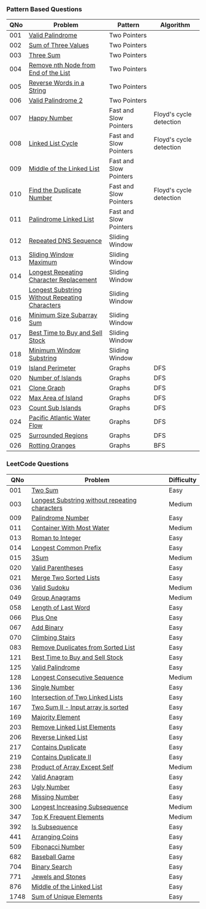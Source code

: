 ### Pattern Based Questions

| QNo | Problem                                                                                                                         | Pattern                | Algorithm               |
| --- | ------------------------------------------------------------------------------------------------------------------------------- | ---------------------- | ----------------------- |
| 001 | [Valid Palindrome](https://leetcode.com/problems/valid-palindrome/)                                                             | Two Pointers           |                         |
| 002 | [Sum of Three Values](https://www.educative.io/courses/grokking-coding-interview-patterns-python/sum-of-three-values)           | Two Pointers           |                         |
| 003 | [Three Sum](https://leetcode.com/problems/3sum/)                                                                                | Two Pointers           |                         |
| 004 | [Remove nth Node from End of the List](https://leetcode.com/problems/remove-nth-node-from-end-of-list/)                         | Two Pointers           |                         |
| 005 | [Reverse Words in a String](https://leetcode.com/problems/reverse-words-in-a-string/)                                           | Two Pointers           |                         |
| 006 | [Valid Palindrome 2](https://leetcode.com/problems/valid-palindrome-ii/)                                                        | Two Pointers           |                         |
| 007 | [Happy Number](https://leetcode.com/problems/happy-number/)                                                                     | Fast and Slow Pointers | Floyd's cycle detection |
| 008 | [Linked List Cycle](https://leetcode.com/problems/linked-list-cycle/)                                                           | Fast and Slow Pointers | Floyd's cycle detection |
| 009 | [Middle of the Linked List](https://leetcode.com/problems/middle-of-the-linked-list/)                                           | Fast and Slow Pointers |                         |
| 010 | [Find the Duplicate Number](https://leetcode.com/problems/find-the-duplicate-number/)                                           | Fast and Slow Pointers | Floyd's cycle detection |
| 011 | [Palindrome Linked List](https://leetcode.com/problems/palindrome-linked-list/)                                                 | Fast and Slow Pointers |                         |
| 012 | [Repeated DNS Sequence](https://leetcode.com/problems/repeated-dna-sequences/)                                                  | Sliding Window         |                         |
| 013 | [Sliding Window Maximum](https://leetcode.com/problems/sliding-window-maximum/)                                                 | Sliding Window         |                         |
| 014 | [Longest Repeating Character Replacement](https://leetcode.com/problems/longest-repeating-character-replacement/)               | Sliding Window         |                         |
| 015 | [Longest Substring Without Repeating Characters](https://leetcode.com/problems/longest-substring-without-repeating-characters/) | Sliding Window         |                         |
| 016 | [Minimum Size Subarray Sum](https://leetcode.com/problems/minimum-size-subarray-sum/)                                           | Sliding Window         |                         |
| 017 | [Best Time to Buy and Sell Stock](https://leetcode.com/problems/best-time-to-buy-and-sell-stock/)                               | Sliding Window         |                         |
| 018 | [Minimum Window Substring](https://leetcode.com/problems/minimum-window-substring/)                                             | Sliding Window         |                         |
| 019 | [Island Perimeter](https://leetcode.com/problems/island-perimeter/)                                                             | Graphs                 | DFS                     |
| 020 | [Number of Islands](https://leetcode.com/problems/number-of-islands/)                                                           | Graphs                 | DFS                     |
| 021 | [Clone Graph](https://leetcode.com/problems/clone-graph/)                                                                       | Graphs                 | DFS                     |
| 022 | [Max Area of Island](https://leetcode.com/problems/max-area-of-island/)                                                         | Graphs                 | DFS                     |
| 023 | [Count Sub Islands](https://leetcode.com/problems/count-sub-islands/)                                                           | Graphs                 | DFS                     |
| 024 | [Pacific Atlantic Water Flow](https://leetcode.com/problems/pacific-atlantic-water-flow/)                                       | Graphs                 | DFS                     |
| 025 | [Surrounded Regions](https://leetcode.com/problems/surrounded-regions/)                                                         | Graphs                 | DFS                     |
| 026 | [Rotting Oranges](https://leetcode.com/problems/rotting-oranges/)                                                               | Graphs                 | BFS                     |

### LeetCode Questions

| QNo  | Problem                                                                                                                         | Difficulty |
| ---- | ------------------------------------------------------------------------------------------------------------------------------- | ---------- |
| 001  | [Two Sum](https://leetcode.com/problems/two-sum/)                                                                               | Easy       |
| 003  | [Longest Substring without repeating characters](https://leetcode.com/problems/longest-substring-without-repeating-characters/) | Medium     |
| 009  | [Palindrome Number](https://leetcode.com/problems/palindrome-number/)                                                           | Easy       |
| 011  | [Container With Most Water](https://leetcode.com/problems/container-with-most-water/)                                           | Medium     |
| 013  | [Roman to Integer](https://leetcode.com/problems/roman-to-integer/)                                                             | Easy       |
| 014  | [Longest Common Prefix](https://leetcode.com/problems/longest-common-prefix/)                                                   | Easy       |
| 015  | [3Sum](https://leetcode.com/problems/3sum/)                                                                                     | Medium     |
| 020  | [Valid Parentheses](https://leetcode.com/problems/valid-parentheses/)                                                           | Easy       |
| 021  | [Merge Two Sorted Lists](https://leetcode.com/problems/merge-two-sorted-lists/)                                                 | Easy       |
| 036  | [Valid Sudoku](https://leetcode.com/problems/valid-sudoku/)                                                                     | Medium     |
| 049  | [Group Anagrams](https://leetcode.com/problems/group-anagrams/)                                                                 | Medium     |
| 058  | [Length of Last Word](https://leetcode.com/problems/length-of-last-word/)                                                       | Easy       |
| 066  | [Plus One](https://leetcode.com/problems/plus-one/)                                                                             | Easy       |
| 067  | [Add Binary](https://leetcode.com/problems/add-binary/)                                                                         | Easy       |
| 070  | [Climbing Stairs](https://leetcode.com/problems/climbing-stairs/)                                                               | Easy       |
| 083  | [Remove Duplicates from Sorted List](https://leetcode.com/problems/remove-duplicates-from-sorted-list/)                         | Easy       |
| 121  | [Best Time to Buy and Sell Stock](https://leetcode.com/problems/best-time-to-buy-and-sell-stock/)                               | Easy       |
| 125  | [Valid Palindrome](https://leetcode.com/problems/valid-palindrome/)                                                             | Easy       |
| 128  | [Longest Consecutive Sequence](https://leetcode.com/problems/longest-consecutive-sequence/)                                     | Medium     |
| 136  | [Single Number](https://leetcode.com/problems/single-number/)                                                                   | Easy       |
| 160  | [Intersection of Two Linked Lists](https://leetcode.com/problems/intersection-of-two-linked-lists/)                             | Easy       |
| 167  | [Two Sum II - Input array is sorted](https://leetcode.com/problems/two-sum-ii-input-array-is-sorted/)                           | Easy       |
| 169  | [Majority Element](https://leetcode.com/problems/majority-element/)                                                             | Easy       |
| 203  | [Remove Linked List Elements](https://leetcode.com/problems/remove-linked-list-elements/)                                       | Easy       |
| 206  | [Reverse Linked List](https://leetcode.com/problems/reverse-linked-list/)                                                       | Easy       |
| 217  | [Contains Duplicate](https://leetcode.com/problems/contains-duplicate/)                                                         | Easy       |
| 219  | [Contains Duplicate II](https://leetcode.com/problems/contains-duplicate-ii/)                                                   | Easy       |
| 238  | [Product of Array Except Self](https://leetcode.com/problems/product-of-array-except-self/)                                     | Medium     |
| 242  | [Valid Anagram](https://leetcode.com/problems/valid-anagram/)                                                                   | Easy       |
| 263  | [Ugly Number](https://leetcode.com/problems/ugly-number/)                                                                       | Easy       |
| 268  | [Missing Number](https://leetcode.com/problems/missing-number/)                                                                 | Easy       |
| 300  | [Longest Increasing Subsequence](https://leetcode.com/problems/longest-increasing-subsequence/)                                 | Medium     |
| 347  | [Top K Frequent Elements](https://leetcode.com/problems/top-k-frequent-elements/)                                               | Medium     |
| 392  | [Is Subsequence](https://leetcode.com/problems/is-subsequence/)                                                                 | Easy       |
| 441  | [Arranging Coins](https://leetcode.com/problems/arranging-coins/)                                                               | Easy       |
| 509  | [Fibonacci Number](https://leetcode.com/problems/fibonacci-number/)                                                             | Easy       |
| 682  | [Baseball Game](https://leetcode.com/problems/baseball-game/)                                                                   | Easy       |
| 704  | [Binary Search](https://leetcode.com/problems/binary-search/)                                                                   | Easy       |
| 771  | [Jewels and Stones](https://leetcode.com/problems/jewels-and-stones/)                                                           | Easy       |
| 876  | [Middle of the Linked List](https://leetcode.com/problems/middle-of-the-linked-list/)                                           | Easy       |
| 1748 | [Sum of Unique Elements](https://leetcode.com/problems/sum-of-unique-elements/)                                                 | Easy       |

